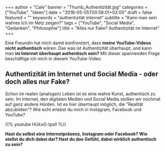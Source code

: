 +++
author = "Cale"
banner = "Thumb_Authentizität.jpg"
categories = ["YouTube", "Ideen"]
date = "2018-05-05T00:58:01+02:00"
draft = false
featured = ""
keywords = "authentizität internet"
subtitle = "Kann man sein wahres Ich im Netz zeigen?"
tags = ["YouTube", "Social Media", "Gedanken", "Philosophie"]
title = "Alles nur Fake? Authentizität im Internet"
+++

Eine Freundin hat mich damit konfrontiert, dass **meine YouTube-Videos nicht authentisch** wären. Das was ist Authentizität überhaupt, und kann man **im Internet überhaupt authentisch sein?** Mit dieser spannenden Frage beschäftige ich mich in diesem YouTube-Video.<!--more-->

## Authentizität im Internet und Social Media - oder doch alles nur Fake?

Schon im realen (analogen) Leben ist es eine wahre Kunst, authentisch zu sein. Im Internet, den digitalen Medien und Social Media stoßen wir nochmal auf ganz andere Hürden. Ist es hier überhaupt möglich, die "Realität abzubilden"? Wie echt erlebst du mich in Instagram, Facebook und YouTube?

{{% youtube HUkxG-tpslI %}}

**Hast du selbst eine Internetpräsenz, Instagram oder Facebook? Wie stellst du dich dabei dar? Hast du das Gefühl, dabei wirklich authentisch zu sein?**